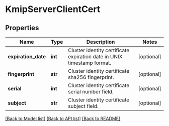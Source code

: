 # KmipServerClientCert

## Properties
Name | Type | Description | Notes
------------ | ------------- | ------------- | -------------
**expiration_date** | **int** | Cluster identity certificate expiration date in UNIX timestamp format. | [optional] 
**fingerprint** | **str** | Cluster identity certificate sha256 fingerprint. | [optional] 
**serial** | **int** | Cluster identity certificate serial number field. | [optional] 
**subject** | **str** | Cluster identity certificate subject field. | [optional] 

[[Back to Model list]](../README.md#documentation-for-models) [[Back to API list]](../README.md#documentation-for-api-endpoints) [[Back to README]](../README.md)


